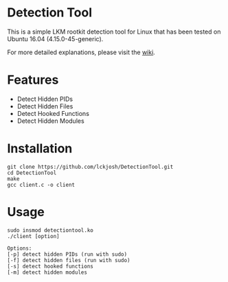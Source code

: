 # Detection Tool
This is a simple LKM rootkit detection tool for Linux that has been tested on Ubuntu 16.04 (4.15.0-45-generic).  

For more detailed explanations, please visit the [wiki](https://github.com/lckjosh/DetectionTool/wiki).

# Features
- Detect Hidden PIDs
- Detect Hidden Files
- Detect Hooked Functions
- Detect Hidden Modules

# Installation
```
git clone https://github.com/lckjosh/DetectionTool.git
cd DetectionTool
make
gcc client.c -o client
```
# Usage
```
sudo insmod detectiontool.ko
./client [option]

Options:
[-p] detect hidden PIDs (run with sudo)
[-f] detect hidden files (run with sudo)
[-s] detect hooked functions
[-m] detect hidden modules
```
